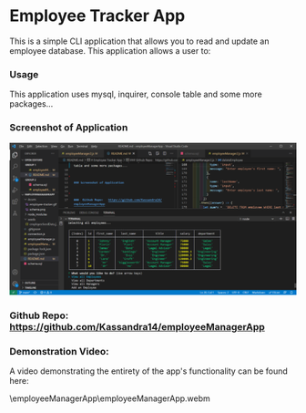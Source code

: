 # Employee Tracker App

This is a simple CLI application that allows you to read and update an employee database.
This application allows a user to:


### Usage

This application uses mysql, inquirer, console table and some more packages...



### Screenshot of Application

![](2021-04-10-15-20-20.png)




###  Github Repo:   https://github.com/Kassandra14/employeeManagerApp


### Demonstration Video:

 A video demonstrating the entirety of the app's functionality can be found here:
 
 \employeeManagerApp\employeeManagerApp.webm



